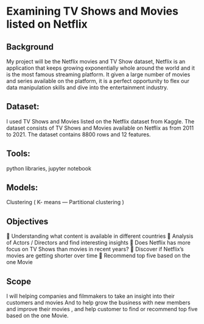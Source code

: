 # Examining TV Shows and Movies listed on Netflix

## Background 

My project will be the Netflix movies and TV Show dataset, Netflix is an application that keeps growing 
exponentially whole around the world and it is the most famous streaming platform. It given a large 
number of movies and series available on the platform, it is a perfect opportunity to flex our data 
manipulation skills and dive into the entertainment industry.

## Dataset:


I used TV Shows and Movies listed on the Netflix dataset from Kaggle. The dataset consists of TV Shows and 
Movies available on Netflix as from 2011 to 2021. The dataset contains 8800 rows and 12 features.

## Tools:

python libraries, jupyter notebook

## Models:

Clustering ( K- means — Partitional clustering )


## Objectives

 Understanding what content is available in different countries 
 Analysis of Actors / Directors and find interesting insights 
 Does Netflix has more focus on TV Shows than movies in recent years?
 Discover if Netflix’s movies are getting shorter over time
 Recommend top five based on the one Movie


## Scope

I will helping companies and filmmakers to take an insight into their customers and movies 
And to help grow the business with new members and improve their movies , and help customer to find or recommend top five based on the one Movie.


```python

```
